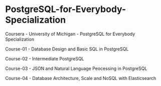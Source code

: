 # PostgreSQL-for-Everybody-Specialization
Coursera - University of Michigan - PostgreSQL for Everybody Specialization

Course-01 - Database Design and Basic SQL in PostgreSQL

Course-02 - Intermediate PostgreSQL

Course-03 - JSON and Natural Language Peocessing in PostgreSQL

Course-04 - Database Architecture, Scale and NoSQL with Elasticsearch
